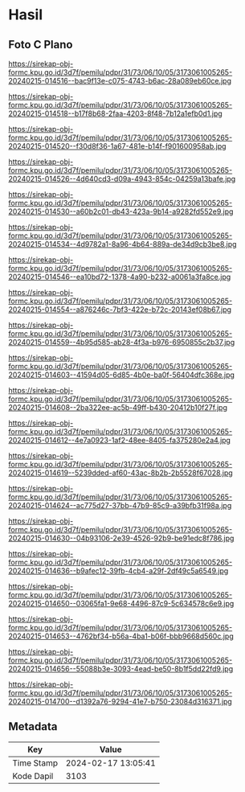# Hasil

## Foto C Plano

https://sirekap-obj-formc.kpu.go.id/3d7f/pemilu/pdpr/31/73/06/10/05/3173061005265-20240215-014516--bac9f13e-c075-4743-b6ac-28a089eb60ce.jpg

https://sirekap-obj-formc.kpu.go.id/3d7f/pemilu/pdpr/31/73/06/10/05/3173061005265-20240215-014518--b17f8b68-2faa-4203-8f48-7b12a1efb0d1.jpg

https://sirekap-obj-formc.kpu.go.id/3d7f/pemilu/pdpr/31/73/06/10/05/3173061005265-20240215-014520--f30d8f36-1a67-481e-b14f-f901600958ab.jpg

https://sirekap-obj-formc.kpu.go.id/3d7f/pemilu/pdpr/31/73/06/10/05/3173061005265-20240215-014526--4d640cd3-d09a-4943-854c-04259a13bafe.jpg

https://sirekap-obj-formc.kpu.go.id/3d7f/pemilu/pdpr/31/73/06/10/05/3173061005265-20240215-014530--a60b2c01-db43-423a-9b14-a9282fd552e9.jpg

https://sirekap-obj-formc.kpu.go.id/3d7f/pemilu/pdpr/31/73/06/10/05/3173061005265-20240215-014534--4d9782a1-8a96-4b64-889a-de34d9cb3be8.jpg

https://sirekap-obj-formc.kpu.go.id/3d7f/pemilu/pdpr/31/73/06/10/05/3173061005265-20240215-014546--ea10bd72-1378-4a90-b232-a0061a3fa8ce.jpg

https://sirekap-obj-formc.kpu.go.id/3d7f/pemilu/pdpr/31/73/06/10/05/3173061005265-20240215-014554--a876246c-7bf3-422e-b72c-20143ef08b67.jpg

https://sirekap-obj-formc.kpu.go.id/3d7f/pemilu/pdpr/31/73/06/10/05/3173061005265-20240215-014559--4b95d585-ab28-4f3a-b976-6950855c2b37.jpg

https://sirekap-obj-formc.kpu.go.id/3d7f/pemilu/pdpr/31/73/06/10/05/3173061005265-20240215-014603--41594d05-6d85-4b0e-ba0f-56404dfc368e.jpg

https://sirekap-obj-formc.kpu.go.id/3d7f/pemilu/pdpr/31/73/06/10/05/3173061005265-20240215-014608--2ba322ee-ac5b-49ff-b430-20412b10f27f.jpg

https://sirekap-obj-formc.kpu.go.id/3d7f/pemilu/pdpr/31/73/06/10/05/3173061005265-20240215-014612--4e7a0923-1af2-48ee-8405-fa375280e2a4.jpg

https://sirekap-obj-formc.kpu.go.id/3d7f/pemilu/pdpr/31/73/06/10/05/3173061005265-20240215-014619--5239dded-af60-43ac-8b2b-2b5528f67028.jpg

https://sirekap-obj-formc.kpu.go.id/3d7f/pemilu/pdpr/31/73/06/10/05/3173061005265-20240215-014624--ac775d27-37bb-47b9-85c9-a39bfb31f98a.jpg

https://sirekap-obj-formc.kpu.go.id/3d7f/pemilu/pdpr/31/73/06/10/05/3173061005265-20240215-014630--04b93106-2e39-4526-92b9-be91edc8f786.jpg

https://sirekap-obj-formc.kpu.go.id/3d7f/pemilu/pdpr/31/73/06/10/05/3173061005265-20240215-014636--b9afec12-39fb-4cb4-a29f-2df49c5a6549.jpg

https://sirekap-obj-formc.kpu.go.id/3d7f/pemilu/pdpr/31/73/06/10/05/3173061005265-20240215-014650--03065fa1-9e68-4496-87c9-5c634578c6e9.jpg

https://sirekap-obj-formc.kpu.go.id/3d7f/pemilu/pdpr/31/73/06/10/05/3173061005265-20240215-014653--4762bf34-b56a-4ba1-b06f-bbb9668d560c.jpg

https://sirekap-obj-formc.kpu.go.id/3d7f/pemilu/pdpr/31/73/06/10/05/3173061005265-20240215-014656--55088b3e-3093-4ead-be50-8b1f5dd22fd9.jpg

https://sirekap-obj-formc.kpu.go.id/3d7f/pemilu/pdpr/31/73/06/10/05/3173061005265-20240215-014700--d1392a76-9294-41e7-b750-23084d316371.jpg


## Metadata

| Key        | Value               |
| ---------- | ------------------- |
| Time Stamp | 2024-02-17 13:05:41 |
| Kode Dapil | 3103                |



